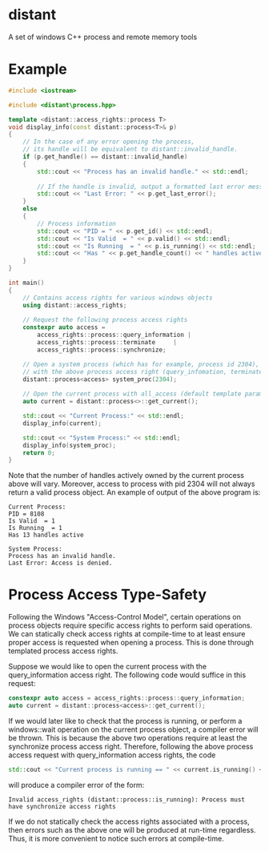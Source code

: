 # distant
A set of windows C++ process and remote memory tools 

# Example

```c++
#include <iostream>

#include <distant\process.hpp>

template <distant::access_rights::process T>
void display_info(const distant::process<T>& p)
{
	// In the case of any error opening the process,
	// its handle will be equivalent to distant::invalid_handle.
	if (p.get_handle() == distant::invalid_handle)
	{
		std::cout << "Process has an invalid handle." << std::endl;
		
		// If the handle is invalid, output a formatted last error message
		std::cout << "Last Error: " << p.get_last_error();
	}
	else
	{
		// Process information
		std::cout << "PID = " << p.get_id() << std::endl;
		std::cout << "Is Valid  = " << p.valid() << std::endl;
		std::cout << "Is Running  = " << p.is_running() << std::endl;
		std::cout << "Has " << p.get_handle_count() << " handles active" << std::endl;
	}
}

int main()
{
	// Contains access rights for various windows objects
	using distant::access_rights;
	
	// Request the following process access rights
	constexpr auto access = 
		access_rights::process::query_information | 
		access_rights::process::terminate	  |
		access_rights::process::synchronize;

	// Open a system process (which has for example, process id 2304),
	// with the above process access right (query_infomation, terminate, and synchronize).
	distant::process<access> system_proc(2304);
	
	// Open the current process with all_access (default template parameter is all_access).
	auto current = distant::process<>::get_current();

	std::cout << "Current Process:" << std::endl;
	display_info(current);

	std::cout << "System Process:" << std::endl;
	display_info(system_proc);
	return 0;
}

```

Note that the number of handles actively owned by the current process above will vary. Moreover, 
access to process with pid 2304 will not always return a valid process object.
An example of output of the above program is:

```
Current Process:
PID = 8108
Is Valid  = 1
Is Running  = 1
Has 13 handles active

System Process:
Process has an invalid handle.
Last Error: Access is denied.
```

# Process Access Type-Safety

Following the Windows "Access-Control Model", certain operations on process objects require
specific access rights to perform said operations. We can statically check access rights
at compile-time to at least ensure proper access is requested when opening a process. This 
is done through templated process access rights.

Suppose we would like to open the current process with the query_information access right. 
The following code would suffice in this request:

```c++
constexpr auto access = access_rights::process::query_information;
auto current = distant::process<access>::get_current();
```

If we would later like to check that the process is running, or perform a windows::wait operation
on the current process object, a compiler error will be thrown. This is because the above two operations
require at least the synchronize process access right. Therefore, following the above process access request
with query_information access rights, the code
```c++
std::cout << "Current process is running == " << current.is_running() << std::endl;
```
will produce a compiler error of the form:
```
Invalid access_rights (distant::process::is_running): Process must have synchronize access rights
```
If we do not statically check the access rights associated with a process, then errors such as the above 
one will be produced at run-time regardless. Thus, it is more convenient to notice such errors at 
compile-time.
